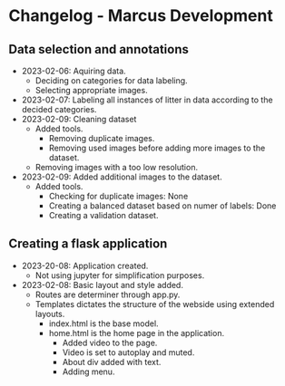 # Changelog - Marcus Development

## Data selection and annotations

- 2023-02-06: Aquiring data.
  - Deciding on categories for data labeling.
  - Selecting appropriate images.
- 2023-02-07: Labeling all instances of litter in data according to the decided categories.
- 2023-02-09: Cleaning dataset
  - Added tools.
    - Removing duplicate images.
    - Removing used images before adding more images to the dataset.
  - Removing images with a too low resolution.
- 2023-02-09: Added additional images to the dataset.
  - Added tools.
    - Checking for duplicate images: None
    - Creating a balanced dataset based on numer of labels: Done
    - Creating a validation dataset.

## Creating a flask application

- 2023-20-08: Application created.
  - Not using jupyter for simplification purposes.
- 2023-02-08: Basic layout and style added.
  - Routes are determiner through app.py.
  - Templates dictates the structure of the webside using extended layouts.
    - index.html is the base model.
    - home.html is the home page in the application.
      - Added video to the page.
      - Video is set to autoplay and muted.
      - About div added with text.
      - Adding menu.
